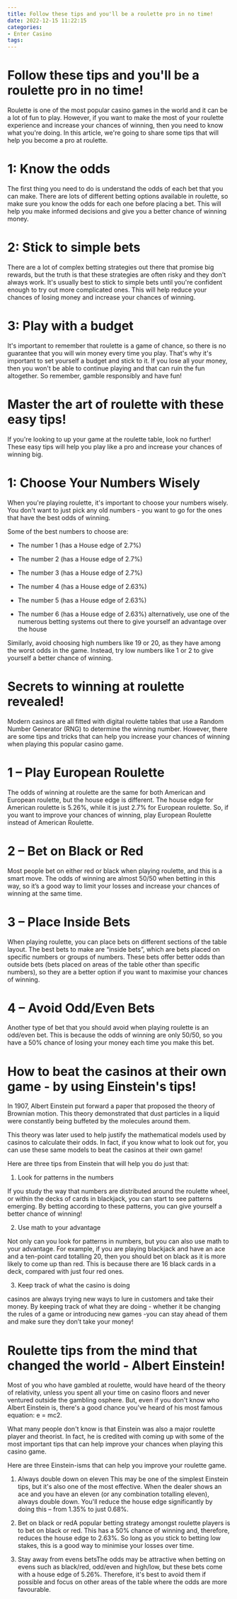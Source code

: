 ```yaml
---
title: Follow these tips and you'll be a roulette pro in no time!
date: 2022-12-15 11:22:15
categories:
- Enter Casino
tags:
---
```



#  Follow these tips and you'll be a roulette pro in no time!

Roulette is one of the most popular casino games in the world and it can be a lot of fun to play. However, if you want to make the most of your roulette experience and increase your chances of winning, then you need to know what you're doing. In this article, we're going to share some tips that will help you become a pro at roulette.

# 1: Know the odds

The first thing you need to do is understand the odds of each bet that you can make. There are lots of different betting options available in roulette, so make sure you know the odds for each one before placing a bet. This will help you make informed decisions and give you a better chance of winning money.

# 2: Stick to simple bets

There are a lot of complex betting strategies out there that promise big rewards, but the truth is that these strategies are often risky and they don't always work. It's usually best to stick to simple bets until you're confident enough to try out more complicated ones. This will help reduce your chances of losing money and increase your chances of winning.

# 3: Play with a budget

It's important to remember that roulette is a game of chance, so there is no guarantee that you will win money every time you play. That's why it's important to set yourself a budget and stick to it. If you lose all your money, then you won't be able to continue playing and that can ruin the fun altogether. So remember, gamble responsibly and have fun!

#  Master the art of roulette with these easy tips!

If you're looking to up your game at the roulette table, look no further! These easy tips will help you play like a pro and increase your chances of winning big.

# 1: Choose Your Numbers Wisely

When you're playing roulette, it's important to choose your numbers wisely. You don't want to just pick any old numbers - you want to go for the ones that have the best odds of winning.

Some of the best numbers to choose are:

- The number 1 (has a House edge of 2.7%)

- The number 2 (has a House edge of 2.7%)

- The number 3 (has a House edge of 2.7%)

- The number 4 (has a House edge of 2.63%)

- The number 5 (has a House edge of 2.63%)

- The number 6 (has a House edge of 2.63%)
 alternatively, use one of the numerous betting systems out there to give yourself an advantage over the house 





Similarly, avoid choosing high numbers like 19 or 20, as they have among the worst odds in the game. Instead, try low numbers like 1 or 2 to give yourself a better chance of winning.

#  Secrets to winning at roulette revealed!

Modern casinos are all fitted with digital roulette tables that use a Random Number Generator (RNG) to determine the winning number. However, there are some tips and tricks that can help you increase your chances of winning when playing this popular casino game.

# 1 – Play European Roulette

The odds of winning at roulette are the same for both American and European roulette, but the house edge is different. The house edge for American roulette is 5.26%, while it is just 2.7% for European roulette. So, if you want to improve your chances of winning, play European Roulette instead of American Roulette.

# 2 – Bet on Black or Red

Most people bet on either red or black when playing roulette, and this is a smart move. The odds of winning are almost 50/50 when betting in this way, so it’s a good way to limit your losses and increase your chances of winning at the same time.

# 3 – Place Inside Bets

When playing roulette, you can place bets on different sections of the table layout. The best bets to make are “inside bets”, which are bets placed on specific numbers or groups of numbers. These bets offer better odds than outside bets (bets placed on areas of the table other than specific numbers), so they are a better option if you want to maximise your chances of winning.

# 4 – Avoid Odd/Even Bets

Another type of bet that you should avoid when playing roulette is an odd/even bet. This is because the odds of winning are only 50/50, so you have a 50% chance of losing your money each time you make this bet.

#  How to beat the casinos at their own game - by using Einstein's tips!

In 1907, Albert Einstein put forward a paper that proposed the theory of Brownian motion. This theory demonstrated that dust particles in a liquid were constantly being buffeted by the molecules around them.

This theory was later used to help justify the mathematical models used by casinos to calculate their odds. In fact, if you know what to look out for, you can use these same models to beat the casinos at their own game!

Here are three tips from Einstein that will help you do just that:

1. Look for patterns in the numbers

If you study the way that numbers are distributed around the roulette wheel, or within the decks of cards in blackjack, you can start to see patterns emerging. By betting according to these patterns, you can give yourself a better chance of winning!

2. Use math to your advantage

Not only can you look for patterns in numbers, but you can also use math to your advantage. For example, if you are playing blackjack and have an ace and a ten-point card totalling 20, then you should bet on black as it is more likely to come up than red. This is because there are 16 black cards in a deck, compared with just four red ones.

3. Keep track of what the casino is doing

 casinos are always trying new ways to lure in customers and take their money. By keeping track of what they are doing - whether it be changing the rules of a game or introducing new games -you can stay ahead of them and make sure they don’t take your money!

#  Roulette tips from the mind that changed the world - Albert Einstein!

Most of you who have gambled at roulette, would have heard of the theory of relativity, unless you spent all your time on casino floors and never ventured outside the gambling osphere. But, even if you don't know who Albert Einstein is, there's a good chance you've heard of his most famous equation: e = mc2.

What many people don't know is that Einstein was also a major roulette player and theorist. In fact, he is credited with coming up with some of the most important tips that can help improve your chances when playing this casino game.

Here are three Einstein-isms that can help you improve your roulette game.

1) Always double down on eleven
This may be one of the simplest Einstein tips, but it's also one of the most effective. When the dealer shows an ace and you have an eleven (or any combination totalling eleven), always double down. You'll reduce the house edge significantly by doing this – from 1.35% to just 0.68%.

2) Bet on black or redA popular betting strategy amongst roulette players is to bet on black or red. This has a 50% chance of winning and, therefore, reduces the house edge to 2.63%. So long as you stick to betting low stakes, this is a good way to minimise your losses over time.

3) Stay away from evens betsThe odds may be attractive when betting on evens such as black/red, odd/even and high/low, but these bets come with a house edge of 5.26%. Therefore, it's best to avoid them if possible and focus on other areas of the table where the odds are more favourable.